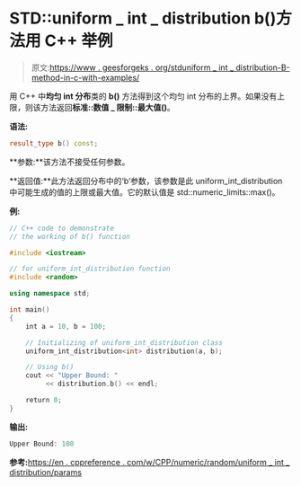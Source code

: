 # STD::uniform _ int _ distribution b()方法用 C++ 举例

> 原文:[https://www . geesforgeks . org/stduniform _ int _ distribution-B- method-in-c-with-examples/](https://www.geeksforgeeks.org/stduniform_int_distribution-b-method-in-c-with-examples/)

用 C++ 中**均匀 int 分布**类的 **b()** 方法得到这个均匀 int 分布的上界。如果没有上限，则该方法返回**标准::数值 _ 限制::最大值()**。

**语法:**

```cpp
result_type b() const;

```

**参数:**该方法不接受任何参数。

**返回值:**此方法返回分布中的‘b’参数，该参数是此 uniform_int_distribution 中可能生成的值的上限或最大值。它的默认值是 std::numeric_limits::max()。

**例:**

```cpp
// C++ code to demonstrate
// the working of b() function

#include <iostream>

// for uniform_int_distribution function
#include <random>

using namespace std;

int main()
{
    int a = 10, b = 100;

    // Initializing of uniform_int_distribution class
    uniform_int_distribution<int> distribution(a, b);

    // Using b()
    cout << "Upper Bound: "
         << distribution.b() << endl;

    return 0;
}
```

**输出:**

```cpp
Upper Bound: 100

```

**参考:**[https://en . cppreference . com/w/CPP/numeric/random/uniform _ int _ distribution/params](https://en.cppreference.com/w/cpp/numeric/random/uniform_int_distribution/params)